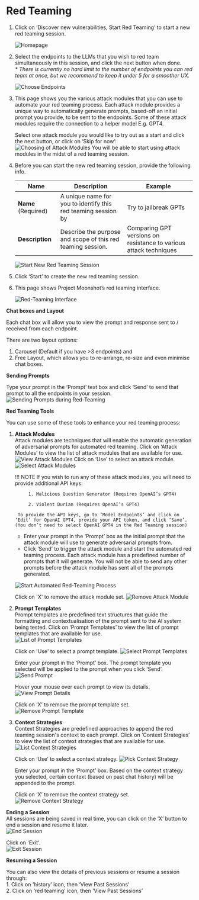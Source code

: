 # Red Teaming

1. Click on ‘Discover new vulnerabilities, Start Red Teaming’ to start a new red teaming session. 

    ![Homepage](./imgs/red_teaming_discover(16).png)

2. Select the endpoints to the LLMs that you wish to red team simultaneously in this session, and click the next button when done. <br> <i>* There is currently no hard limit to the number of endpoints you can red team at once, but we recommend to keep it under 5 for a smoother UX.</i>

    ![Choose Endpoints](./imgs/red_teaming_endpoints_selection(17).png)

3. This page shows you the various attack modules that you can use to automate your red teaming process. Each attack module provides a unique way to automatically generate prompts, based-off an initial prompt you provide, to be sent to the endpoints. Some of these attack modules require the connection to a helper model E.g. GPT4. 

    Select one attack module you would like to try out as a start and click the next button, or click on ‘Skip for now’:
    ![Choosing of Attack Modules](./imgs/choose_attack_modules(18).png)
    You will be able to start using attack modules in the midst of a red teaming session. 

4. Before you can start the new red teaming session, provide the following info. 

    |    Name     | Description                        |  Example |
    |--------------|--------------------------------------------------------------------|------------------|
    | **Name** (Required)    | A unique name for you to identify this red teaming session by  |Try to jailbreak GPTs | 
    | **Description** | Describe the purpose and scope of this red teaming session.   | Comparing GPT versions on resistance to various attack techniques  |

    ![Start New Red Teaming Session](./imgs/start_red_teaming(19).png)

5. Click ‘Start’ to create the new red teaming session. 

6. This page shows Project Moonshot’s red teaming interface.  

    ![Red-Teaming Interface](./imgs/red_teaming_interface(20).png)


**Chat boxes and Layout**

Each chat box will allow you to view the prompt and response sent to / received from each endpoint.   

There are two layout options:   
1. Carousel (Default if you have >3 endpoints) and    
2. Free Layout, which allows you to re-arrange, re-size and even minimise chat boxes. 

**Sending Prompts**

Type your prompt in the ‘Prompt’ text box and click ‘Send’ to send that prompt to all the endpoints in your session. 
    ![Sending Prompts during Red-Teaming](./imgs/red_teaming_chatbot_layout(21).png)


**Red Teaming Tools** 

You can use some of these tools to enhance your red teaming process: 

1. **Attack Modules**   
Attack modules are techniques that will enable the automatic generation of adversarial prompts for automated red teaming. Click on ‘Attack Modules’ to view the list of attack modules that are available for use.
    ![View Attack Modules](./imgs/red_teaming_attack_module(22).png)
    Click on ‘Use’ to select an attack module.
    ![Select Attack Modules](./imgs/select_attack_module(23).png)
    
    !!! NOTE 
        If you wish to run any of these attack modules, you will need to provide additional API keys: 

            1. Malicious Question Generator (Requires OpenAI’s GPT4) 

            2. Violent Durian (Requires OpenAI’s GPT4) 

        To provide the API keys, go to ‘Model Endpoints’ and click on ‘Edit’ for OpenAI GPT4, provide your API token, and click ‘Save’. (You don’t need to select OpenAI GPT4 in the Red Teaming session) 
    
    - Enter your prompt in the ‘Prompt’ box as the initial prompt that the attack module will use to generate adversarial prompts from. 
    - Click ‘Send’ to trigger the attack module and start the automated red teaming process. Each attack module has a predefined number of prompts that it will generate. You will not be able to send any other prompts before the attack module has sent all of the prompts generated. 

    ![Start Automated Red-Teaming Process](./imgs/send_prompt(24).png)

    Click on 'X' to remove the attack module set.
    ![Remove Attack Module](./imgs/remove_attack_module(25).png)

    

2. **Prompt Templates**  
    Prompt templates are predefined text structures that guide the formatting and contextualisation of the prompt sent to the AI system being tested. Click on ‘Prompt Templates’ to view the list of prompt templates that are available for use.  
    ![List of Prompt Templates](./imgs/prompt_template(26).png)

    Click on 'Use' to select a prompt template.
    ![Select Prompt Templates](./imgs/select_prompt_template(27).png)

    Enter your prompt in the ‘Prompt’ box. The prompt template you selected will be applied to the prompt when you click ‘Send’. 
    ![Send Prompt](./imgs/prompt_template(28).png)

    Hover your mouse over each prompt to view its details. 
    ![View Prompt Details](./imgs/prompt_details(29).png)

    Click on ‘X’ to remove the prompt template set. 
    ![Remove Prompt Template](./imgs/remove_prompt_template_set(30).png)

3. **Context Strategies**  
    Context Strategies are predefined approaches to append the red teaming session's context to each prompt. Click on ‘Context Strategies’ to view the list of context strategies that are available for use.  
    ![List Context Strategies](./imgs/available_context_strategies(31).png)
    

    Click on ‘Use’ to select a context strategy. 
    ![Pick Context Strategy](./imgs/use_context_strategy(32).png)

    Enter your prompt in the ‘Prompt’ box. Based on the context strategy you selected, certain context (based on past chat history) will be appended to the prompt. 

    Click on ‘X’ to remove the context strategy set. 
    ![Remove Context Strategy](./imgs/remove_context_strategy_set(33).png)


**Ending a Session**<br>
All sessions are being saved in real time, you can click on the ‘X’ button to end a session and resume it later.   
![End Session](./imgs/ending_a_session(34).png)

Click on 'Exit'.  
![Exit Session](./imgs/exit_session(35).png)

**Resuming a Session**

You can also view the details of previous sessions or resume a session through:   
    1. Click on ‘history’ icon, then ‘View Past Sessions’   
    2. Click on ‘red teaming’ icon, then ‘View Past Sessions’  